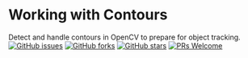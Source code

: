 # Working with Contours
Detect and handle contours in OpenCV to prepare for object tracking.
[![GitHub issues](https://img.shields.io/github/issues/Develop-Packt/Working-with-Contours.svg)](https://github.com/Develop-Packt/Working-with-Contours/issues)
[![GitHub forks](https://img.shields.io/github/forks/Develop-Packt/Working-with-Contours.svg)](https://github.com/Develop-Packt/Working-with-Contours/network)
[![GitHub stars](https://img.shields.io/github/stars/Develop-Packt/Working-with-Contours.svg)](https://github.com/Develop-Packt/Working-with-Contours/stargazers)
[![PRs Welcome](https://img.shields.io/badge/PRs-welcome-brightgreen.svg)](https://github.com/Develop-Packt/Working-with-Contours/pulls)

